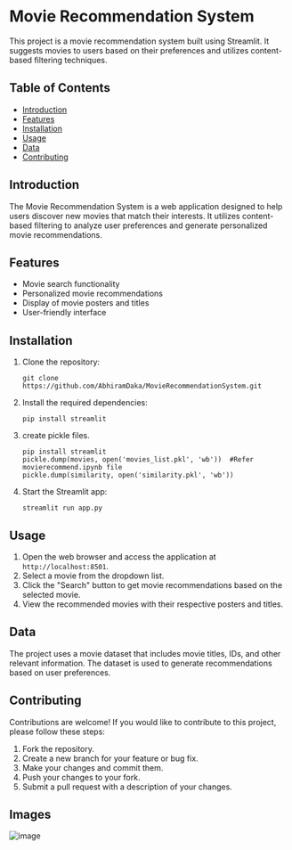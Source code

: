 # Movie Recommendation System

This project is a movie recommendation system built using Streamlit. It suggests movies to users based on their preferences and utilizes content-based filtering techniques.

## Table of Contents
- [Introduction](#introduction)
- [Features](#features)
- [Installation](#installation)
- [Usage](#usage)
- [Data](#data)
- [Contributing](#contributing)

## Introduction
The Movie Recommendation System is a web application designed to help users discover new movies that match their interests. It utilizes content-based filtering to analyze user preferences and generate personalized movie recommendations.

## Features
- Movie search functionality
- Personalized movie recommendations
- Display of movie posters and titles
- User-friendly interface

## Installation
1. Clone the repository:
   ```
   git clone https://github.com/AbhiramDaka/MovieRecommendationSystem.git
   ```
2. Install the required dependencies:
   ```
   pip install streamlit
   ```
3. create pickle files.
   ```
   pip install streamlit
   pickle.dump(movies, open('movies_list.pkl', 'wb'))  #Refer movierecommend.ipynb file
   pickle.dump(similarity, open('similarity.pkl', 'wb'))
   ```
4. Start the Streamlit app:
   ```
   streamlit run app.py
   ```

## Usage
1. Open the web browser and access the application at `http://localhost:8501`.
2. Select a movie from the dropdown list.
3. Click the "Search" button to get movie recommendations based on the selected movie.
4. View the recommended movies with their respective posters and titles.

## Data
The project uses a movie dataset that includes movie titles, IDs, and other relevant information. The dataset is used to generate recommendations based on user preferences.

## Contributing
Contributions are welcome! If you would like to contribute to this project, please follow these steps:
1. Fork the repository.
2. Create a new branch for your feature or bug fix.
3. Make your changes and commit them.
4. Push your changes to your fork.
5. Submit a pull request with a description of your changes.


## Images
![image](https://github.com/AbhiramDaka/MovieRecommendationSystem/assets/94378828/c30d3e6e-3be3-42ae-be4c-2680680f18e1)

